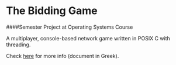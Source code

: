 The Bidding Game
=============
####Semester Project at Operating Systems Course

A multiplayer, console-based network game written in POSIX C with threading. 

Check [here](http://zafora.icte.uowm.gr/~ictest00551/OS-PROJECTS_2013.pdf) for more info (document in Greek).